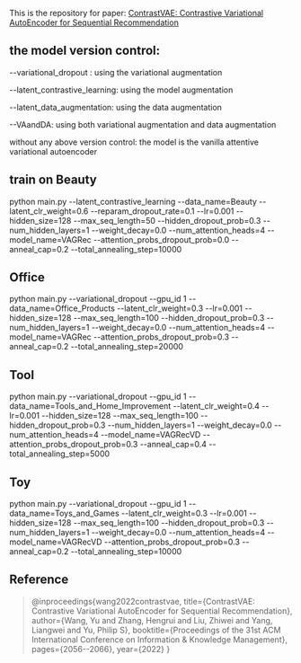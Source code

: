 This is the repository for paper: [ContrastVAE: Contrastive Variational AutoEncoder for Sequential Recommendation](https://arxiv.org/pdf/2209.00456.pdf)


## the model version control:

--variational_dropout : using the variational augmentation 

--latent_contrastive_learning: using the model augmentation

--latent_data_augmentation: using the data augmentation

--VAandDA: using both variational augmentation and data augmentation 

without any above version control: the model is the vanilla attentive variational autoencoder


## train on Beauty
python main.py --latent_contrastive_learning --data_name=Beauty --latent_clr_weight=0.6 --reparam_dropout_rate=0.1 --lr=0.001 --hidden_size=128 --max_seq_length=50 --hidden_dropout_prob=0.3 --num_hidden_layers=1 --weight_decay=0.0 --num_attention_heads=4 --model_name=VAGRec --attention_probs_dropout_prob=0.0 --anneal_cap=0.2 --total_annealing_step=10000

## Office
python main.py --variational_dropout --gpu_id 1 --data_name=Office_Products --latent_clr_weight=0.3 --lr=0.001 --hidden_size=128 --max_seq_length=100 --hidden_dropout_prob=0.3 --num_hidden_layers=1 --weight_decay=0.0 --num_attention_heads=4 --model_name=VAGRec --attention_probs_dropout_prob=0.3 --anneal_cap=0.2 --total_annealing_step=20000 

## Tool
python main.py --variational_dropout --gpu_id 1 --data_name=Tools_and_Home_Improvement --latent_clr_weight=0.4 --lr=0.001 --hidden_size=128 --max_seq_length=100 --hidden_dropout_prob=0.3 --num_hidden_layers=1 --weight_decay=0.0 --num_attention_heads=4 --model_name=VAGRecVD --attention_probs_dropout_prob=0.3 --anneal_cap=0.4 --total_annealing_step=5000 

## Toy

python main.py --variational_dropout --gpu_id 1 --data_name=Toys_and_Games --latent_clr_weight=0.3 --lr=0.001 --hidden_size=128 --max_seq_length=100 --hidden_dropout_prob=0.3 --num_hidden_layers=1 --weight_decay=0.0 --num_attention_heads=4 --model_name=VAGRecVD --attention_probs_dropout_prob=0.3 --anneal_cap=0.2 --total_annealing_step=10000 

## Reference

> @inproceedings{wang2022contrastvae,
  title={ContrastVAE: Contrastive Variational AutoEncoder for Sequential Recommendation},
  author={Wang, Yu and Zhang, Hengrui and Liu, Zhiwei and Yang, Liangwei and Yu, Philip S},
  booktitle={Proceedings of the 31st ACM International Conference on Information \& Knowledge Management},
  pages={2056--2066},
  year={2022}
}

